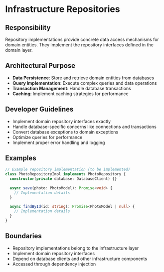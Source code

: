 # Infrastructure Repositories

## Responsibility
Repository implementations provide concrete data access mechanisms for domain entities. They implement the repository interfaces defined in the domain layer.

## Architectural Purpose
- **Data Persistence**: Store and retrieve domain entities from databases
- **Query Implementation**: Execute complex queries and data operations
- **Transaction Management**: Handle database transactions
- **Caching**: Implement caching strategies for performance

## Developer Guidelines
- Implement domain repository interfaces exactly
- Handle database-specific concerns like connections and transactions
- Convert database exceptions to domain exceptions
- Optimize queries for performance
- Implement proper error handling and logging

## Examples
```typescript
// Example repository implementation (to be implemented)
class PhotoRepositoryImpl implements PhotoRepository {
  constructor(private database: DatabaseClient) {}
  
  async save(photo: PhotoModel): Promise<void> {
    // Implementation details
  }
  
  async findById(id: string): Promise<PhotoModel | null> {
    // Implementation details
  }
}
```

## Boundaries
- Repository implementations belong to the infrastructure layer
- Implement domain repository interfaces
- Depend on database clients and other infrastructure components
- Accessed through dependency injection